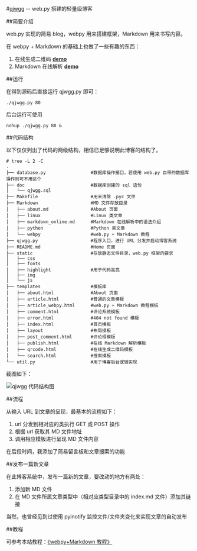 #[qjwgg](http://www.qjwgg.com/ "请叫我古怪") -- web.py 搭建的轻量级博客

##简要介绍

web.py 实现的简易 blog，webpy 用来搭建框架，Markdown 用来书写内容。

在 webpy + Markdown 的基础上也做了一些有趣的东西：

1. 在线生成二维码 [**demo**](http://www.qjwgg.com/qrcode)
2. Markdown 在线解析 [**demo**](http://www.qjwgg.com/publish)


##运行

在得到源码后直接运行 qjwgg.py 即可：

    ./qjwgg.py 80

后台运行可使用

    nohup ./qjwgg.py 80 &

##代码结构

以下仅仅列出了代码的两级结构，相信已足够说明此博客的结构了。

    # tree -L 2 -C
    .
    ├── database.py                 #数据库操作接口，若使用 web.py 自带的数据库操作则可不用这个
    ├── doc                         #数据库创建的 sql 语句
    │   └── qjwgg.sql
    ├── Makefile                    #用来清除 .pyc 文件
    ├── Markdown                    #MD 文件存放目录
    │   ├── about.md                #About 页面
    │   ├── linux                   #Linux 类文章
    │   ├── markdown_online.md      #Markdown 在线解析中的语法介绍
    │   ├── python                  #Python 类文章
    │   └── webpy                   #web.py + Markdown 教程
    ├── qjwgg.py                    #程序入口，进行 URL 分发并启动博客系统
    ├── README.md                   #Home 页面
    ├── static                      #存放静态文件目录，web.py 框架的要求
    │   ├── css
    │   ├── fonts
    │   ├── highlight               #用于代码高亮
    │   ├── img
    │   └── js
    ├── templates                   #模板库
    │   ├── about.html              #About 页面
    │   ├── article.html            #普通的文章模板
    │   ├── article_webpy.html      #web.py + Markdown 教程模板
    │   ├── comment.html            #评论系统模板
    │   ├── error.html              #404 not found 模板
    │   ├── index.html              #首页模板
    │   ├── layout                  #布局模板
    │   ├── post_comment.html       #评论框模板
    │   ├── publish.html            #在线 Markdown 解析模板
    │   ├── qrcode.html             #在线生成二维码模板
    │   └── search.html             #搜索模板
    └── util.py                     #用于博客后台逻辑实现

截图如下：

![](http://www.qjwgg.com/static/img/qjwgg_tree.png "qjwgg 代码结构图")


##流程

从输入 URL 到文章的呈现，最基本的流程如下：

1. url 分发到相对应的类执行 GET 或 POST 操作
2. 根据 url 获取其 MD 文件地址
3. 调用相应模板进行呈现 MD 文件内容

在后段时间，我添加了简易留言板和文章搜索的功能


##发布一篇新文章

在此博客系统中，发布一篇新的文章，要改动的地方有两处：

1. 添加新 MD 文件
2. 在 MD 文件所属文章类型中（相对应类型目录中的 index.md 文件）添加其链接

当然，也曾经见到过使用 pyinotify 监控文件/文件夹变化来实现文章的自动发布

##教程

可参考本站教程：[《webpy+Markdown 教程》](http://www.qjwgg.com/webpy)
